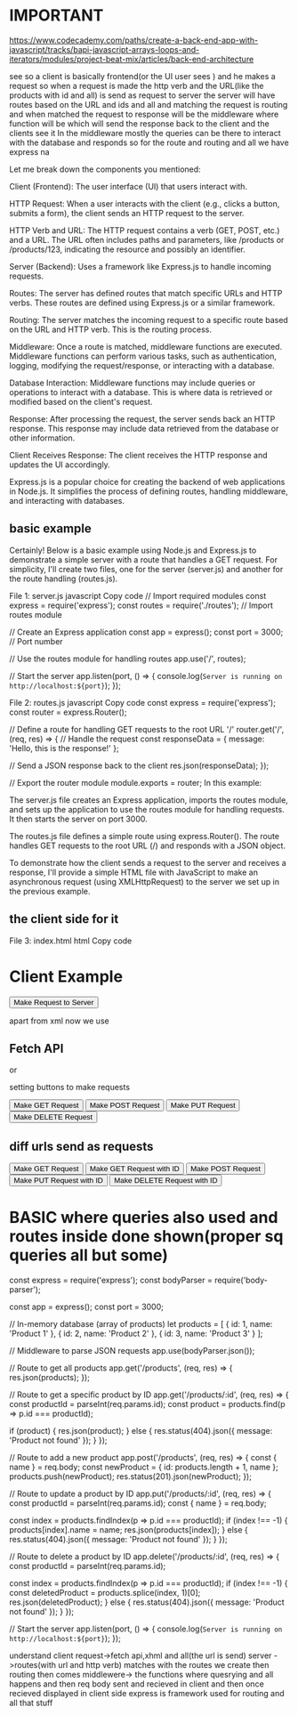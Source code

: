 # IMPORTANT

https://www.codecademy.com/paths/create-a-back-end-app-with-javascript/tracks/bapi-javascript-arrays-loops-and-iterators/modules/project-beat-mix/articles/back-end-architecture

see so a client is basically frontend(or the UI user sees ) and he makes a request so when a request is made the http verb and the URL(like the products with id and all) is send as request to server the server will have routes based on the URL and ids and all and matching the request is routing and when matched the request to response will be the middleware where function will be which will send the response back to the client and the clients see it In the middleware mostly the queries can be there to interact with the database and responds so for the route and routing and all we have express na 

Let me break down the components you mentioned:

Client (Frontend): The user interface (UI) that users interact with.

HTTP Request: When a user interacts with the client (e.g., clicks a button, submits a form), the client sends an HTTP request to the server.

HTTP Verb and URL: The HTTP request contains a verb (GET, POST, etc.) and a URL. The URL often includes paths and parameters, like /products or /products/123, indicating the resource and possibly an identifier.

Server (Backend): Uses a framework like Express.js to handle incoming requests.

Routes: The server has defined routes that match specific URLs and HTTP verbs. These routes are defined using Express.js or a similar framework.

Routing: The server matches the incoming request to a specific route based on the URL and HTTP verb. This is the routing process.

Middleware: Once a route is matched, middleware functions are executed. Middleware functions can perform various tasks, such as authentication, logging, modifying the request/response, or interacting with a database.

Database Interaction: Middleware functions may include queries or operations to interact with a database. This is where data is retrieved or modified based on the client's request.

Response: After processing the request, the server sends back an HTTP response. This response may include data retrieved from the database or other information.

Client Receives Response: The client receives the HTTP response and updates the UI accordingly.

Express.js is a popular choice for creating the backend of web applications in Node.js. It simplifies the process of defining routes, handling middleware, and interacting with databases.

## basic example

Certainly! Below is a basic example using Node.js and Express.js to demonstrate a simple server with a route that handles a GET request. For simplicity, I'll create two files, one for the server (server.js) and another for the route handling (routes.js).

File 1: server.js
javascript
Copy code
// Import required modules
const express = require('express');
const routes = require('./routes'); // Import routes module

// Create an Express application
const app = express();
const port = 3000; // Port number

// Use the routes module for handling routes
app.use('/', routes);

// Start the server
app.listen(port, () => {
  console.log(`Server is running on http://localhost:${port}`);
});

File 2: routes.js
javascript
Copy code
const express = require('express');
const router = express.Router();

// Define a route for handling GET requests to the root URL '/'
router.get('/', (req, res) => {
  // Handle the request
  const responseData = { message: 'Hello, this is the response!' };

  // Send a JSON response back to the client
  res.json(responseData);
});

// Export the router module
module.exports = router;
In this example:

The server.js file creates an Express application, imports the routes module, and sets up the application to use the routes module for handling requests. It then starts the server on port 3000.

The routes.js file defines a simple route using express.Router(). The route handles GET requests to the root URL (/) and responds with a JSON object.

To demonstrate how the client sends a request to the server and receives a response, I'll provide a simple HTML file with JavaScript to make an asynchronous request (using XMLHttpRequest) to the server we set up in the previous example.


## the client side for it

File 3: index.html
html
Copy code
<!DOCTYPE html>
<html lang="en">
<head>
  <meta charset="UTF-8">
  <meta name="viewport" content="width=device-width, initial-scale=1.0">
  <title>Client Example</title>
</head>
<body>

  <h1>Client Example</h1>
  <button onclick="makeRequest()">Make Request to Server</button>
  <div id="response"></div>

  <script>
    function makeRequest() {
      // Create a new XMLHttpRequest object
      const xhr = new XMLHttpRequest();

      // Define the request method and URL
      xhr.open('GET', 'http://localhost:3000', true);

      // Set up a callback function to handle the response
      xhr.onload = function() {
        if (xhr.status === 200) {
          // Parse the JSON response
          const responseData = JSON.parse(xhr.responseText);

          // Display the response in the 'response' div
          document.getElementById('response').innerText = responseData.message;
        }
      };

      // Send the request
      xhr.send();
    }
  </script>

</body>
</html>

apart from xml now we use 
## Fetch API

<script>
  async function makeRequest(method) {
    try {
      let url = 'http://localhost:3000';

      // Use the Fetch API to make a request with the specified method
      const response = await fetch(url, {
        method: method,
        headers: {
          'Content-Type': 'application/json', // Set the content type if needed
          // Add other headers as needed
        },
        // Add additional options based on the request type (e.g., body for POST or PUT)
      });

      // Check if the request was successful (status code 200)
      if (!response.ok) {
        throw new Error(`HTTP error! Status: ${response.status}`);
      }

      // Parse the JSON response
      const responseData = await response.json();

      // Display the response in the 'response' div
      document.getElementById('response').innerText = responseData.message;
    } catch (error) {
      console.error('Error:', error.message);
    }
  }
</script>

or

<script>
  async function makeRequest(method) {
    try {
      let url = 'http://localhost:3000';

      // Default headers for all requests
      const headers = {
        'Accept': 'application/json',
        // Add other headers as needed
      };

      // Additional headers for requests with a body (e.g., POST or PUT)
      if (method === 'POST' || method === 'PUT') {
        headers['Content-Type'] = 'application/json';
      }

      // Use the Fetch API to make a request with the specified method and headers
      const response = await fetch(url, {
        method: method,
        headers: headers,
        // Add additional options based on the request type (e.g., body for POST or PUT)
      });

      // Check if the request was successful (status code 200)
      if (!response.ok) {
        throw new Error(`HTTP error! Status: ${response.status}`);
      }

      // Parse the JSON response
      const responseData = await response.json();

      // Display the response in the 'response' div
      document.getElementById('response').innerText = responseData.message;
    } catch (error) {
      console.error('Error:', error.message);
    }
  }
</script>

setting buttons to make requests

<button onclick="makeRequest('GET')">Make GET Request</button>
<button onclick="makeRequest('POST')">Make POST Request</button>
<button onclick="makeRequest('PUT')">Make PUT Request</button>
<button onclick="makeRequest('DELETE')">Make DELETE Request</button>

## diff urls send as requests
<script>
  async function makeRequest(method, id = '') {
    try {
      let url = 'http://localhost:3000';

      // Append the ID parameter to the URL for routes that require it
      if (id) {
        url += `/${id}`;
      }

      // Default headers for all requests
      const headers = {
        'Accept': 'application/json',
        // Add other headers as needed
      };

      // Additional headers for requests with a body (e.g., POST or PUT)
      if (method === 'POST' || method === 'PUT') {
        headers['Content-Type'] = 'application/json';
      }

      // Use the Fetch API to make a request with the specified method and headers
      const response = await fetch(url, {
        method: method,
        headers: headers,
        // Add additional options based on the request type (e.g., body for POST or PUT)
      });

      // Check if the request was successful (status code 200)
      if (!response.ok) {
        throw new Error(`HTTP error! Status: ${response.status}`);
      }

      // Parse the JSON response
      const responseData = await response.json();

      // Display the response in the 'response' div
      document.getElementById('response').innerText = responseData.message;
    } catch (error) {
      console.error('Error:', error.message);
    }
  }
</script>

<button onclick="makeRequest('GET')">Make GET Request</button>
<button onclick="makeRequest('GET', '123')">Make GET Request with ID</button>
<button onclick="makeRequest('POST')">Make POST Request</button>
<button onclick="makeRequest('PUT', '456')">Make PUT Request with ID</button>
<button onclick="makeRequest('DELETE', '789')">Make DELETE Request with ID</button>

# BASIC where queries also used and routes inside done shown(proper sq queries all but some)
const express = require('express');
const bodyParser = require('body-parser');

const app = express();
const port = 3000;

// In-memory database (array of products)
let products = [
  { id: 1, name: 'Product 1' },
  { id: 2, name: 'Product 2' },
  { id: 3, name: 'Product 3' }
];

// Middleware to parse JSON requests
app.use(bodyParser.json());

// Route to get all products
app.get('/products', (req, res) => {
  res.json(products);
});

// Route to get a specific product by ID
app.get('/products/:id', (req, res) => {
  const productId = parseInt(req.params.id);
  const product = products.find(p => p.id === productId);

  if (product) {
    res.json(product);
  } else {
    res.status(404).json({ message: 'Product not found' });
  }
});

// Route to add a new product
app.post('/products', (req, res) => {
  const { name } = req.body;
  const newProduct = { id: products.length + 1, name };
  products.push(newProduct);
  res.status(201).json(newProduct);
});

// Route to update a product by ID
app.put('/products/:id', (req, res) => {
  const productId = parseInt(req.params.id);
  const { name } = req.body;

  const index = products.findIndex(p => p.id === productId);
  if (index !== -1) {
    products[index].name = name;
    res.json(products[index]);
  } else {
    res.status(404).json({ message: 'Product not found' });
  }
});

// Route to delete a product by ID
app.delete('/products/:id', (req, res) => {
  const productId = parseInt(req.params.id);

  const index = products.findIndex(p => p.id === productId);
  if (index !== -1) {
    const deletedProduct = products.splice(index, 1)[0];
    res.json(deletedProduct);
  } else {
    res.status(404).json({ message: 'Product not found' });
  }
});

// Start the server
app.listen(port, () => {
  console.log(`Server is running on http://localhost:${port}`);
});



understand
client request->fetch api,xhml and all(the url is send)
server ->routes(with url and http verb) matches with the routes we create then routing
then comes middlewere-> the functions where quesrying and all happens and then req body sent
and recieved in client and then once recieved displayed in client side
express is framework used for routing and all  that stuff